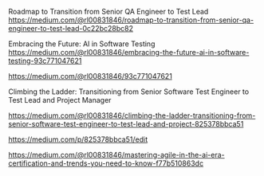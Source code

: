 Roadmap to Transition from Senior QA Engineer to Test Lead
https://medium.com/@rl00831846/roadmap-to-transition-from-senior-qa-engineer-to-test-lead-0c22bc28bc82

Embracing the Future: AI in Software Testing
https://medium.com/@rl00831846/embracing-the-future-ai-in-software-testing-93c771047621


https://medium.com/@rl00831846/93c771047621


Climbing the Ladder: Transitioning from Senior Software Test Engineer to Test Lead and Project Manager

https://medium.com/@rl00831846/climbing-the-ladder-transitioning-from-senior-software-test-engineer-to-test-lead-and-project-825378bbca51

https://medium.com/p/825378bbca51/edit

https://medium.com/@rl00831846/mastering-agile-in-the-ai-era-certification-and-trends-you-need-to-know-f77b510863dc



